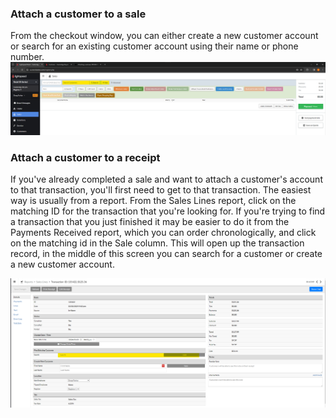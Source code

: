 ### Attach a customer to a sale
From the checkout window, you can either create a new customer account or search for an existing customer account using their name or phone number.
![image](images/searchcust.png)

### Attach a customer to a receipt
If you've already completed a sale and want to attach a customer's account to that transaction, you'll first need to get to that transaction. The easiest way is usually from a report. From the Sales Lines report, click on the matching ID for the transaction that you're looking for. If you're trying to find a transaction that you just finished it may be easier to do it from the Payments Received report, which you can order chronologically, and click on the matching id in the Sale column. 
This will open up the transaction record, in the middle of this screen you can search for a customer or create a new customer account.

![image](images/attachrec.png)

